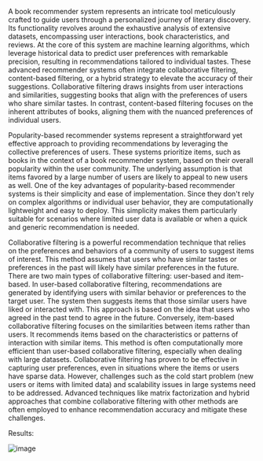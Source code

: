 A book recommender system represents an intricate tool meticulously crafted to guide users 
through a personalized journey of literary discovery. Its functionality revolves around the 
exhaustive analysis of extensive datasets, encompassing user interactions, book 
characteristics, and reviews. At the core of this system are machine learning algorithms, which 
leverage historical data to predict user preferences with remarkable precision, resulting in 
recommendations tailored to individual tastes.
These advanced recommender systems often integrate collaborative filtering, content-based 
filtering, or a hybrid strategy to elevate the accuracy of their suggestions. Collaborative 
filtering draws insights from user interactions and similarities, suggesting books that align 
with the preferences of users who share similar tastes. In contrast, content-based filtering 
focuses on the inherent attributes of books, aligning them with the nuanced preferences of 
individual users.

Popularity-based recommender systems represent a straightforward yet effective approach to 
providing recommendations by leveraging the collective preferences of users. These systems 
prioritize items, such as books in the context of a book recommender system, based on their 
overall popularity within the user community. The underlying assumption is that items favored 
by a large number of users are likely to appeal to new users as well.
One of the key advantages of popularity-based recommender systems is their simplicity and 
ease of implementation. Since they don't rely on complex algorithms or individual user 
behavior, they are computationally lightweight and easy to deploy. This simplicity makes them 
particularly suitable for scenarios where limited user data is available or when a quick and 
generic recommendation is needed.

Collaborative filtering is a powerful recommendation technique that relies on the preferences 
and behaviors of a community of users to suggest items of interest. This method assumes that 
users who have similar tastes or preferences in the past will likely have similar preferences in 
the future. There are two main types of collaborative filtering: user-based and item-based.
In user-based collaborative filtering, recommendations are generated by identifying users with 
similar behavior or preferences to the target user. The system then suggests items that those 
similar users have liked or interacted with. This approach is based on the idea that users who agreed in the past tend to agree in the future.
Conversely, item-based collaborative filtering focuses on the similarities between items rather 
than users. It recommends items based on the characteristics or patterns of interaction with 
similar items. This method is often computationally more efficient than user-based 
collaborative filtering, especially when dealing with large datasets.
Collaborative filtering has proven to be effective in capturing user preferences, even in 
situations where the items or users have sparse data. However, challenges such as the cold start 
problem (new users or items with limited data) and scalability issues in large systems need to 
be addressed. Advanced techniques like matrix factorization and hybrid approaches that 
combine collaborative filtering with other methods are often employed to enhance 
recommendation accuracy and mitigate these challenges.

Results:

![image](https://github.com/pyr0-man1ac/BookRecommendationSystem/assets/120567662/6fe532a8-2667-4e38-a591-23254399f5d4)

